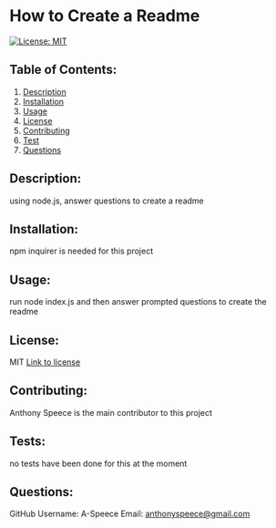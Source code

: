 # How to Create a Readme

[![License: MIT](https://img.shields.io/badge/License-MIT-yellow.svg)](https://opensource.org/licenses/MIT)

## Table of Contents:

1. [Description](#description)
2. [Installation](#installation)
3. [Usage](#usage)
4. [License](#license)
5. [Contributing](#contributing)
6. [Test](#tests)
7. [Questions](#questions)

## Description:

using node.js, answer questions to create a readme

## Installation:

npm inquirer is needed for this project

## Usage:

run node index.js and then answer prompted questions to create the readme

## License:

MIT
[Link to license](https://opensource.org/licenses/MIT)

## Contributing:

Anthony Speece is the main contributor to this project

## Tests:

no tests have been done for this at the moment

## Questions:

GitHub Username: A-Speece
Email: anthonyspeece@gmail.com
